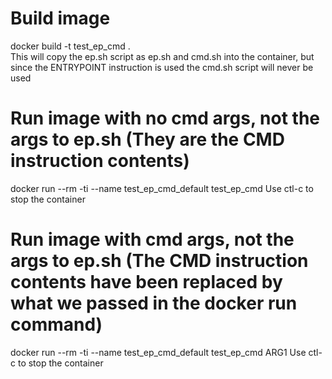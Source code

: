 # Build image
docker build -t test_ep_cmd .  
This will copy the ep.sh script as ep.sh and cmd.sh into the container, but since the ENTRYPOINT instruction is used the cmd.sh script will never be used

# Run image with no cmd args, not the args to ep.sh (They are the CMD instruction contents)
docker run --rm -ti --name test_ep_cmd_default test_ep_cmd
Use ctl-c to stop the container

# Run image with cmd args, not the args to ep.sh (The CMD instruction contents have been replaced by what we passed in the docker run command)
docker run --rm -ti --name test_ep_cmd_default test_ep_cmd ARG1
Use ctl-c to stop the container

